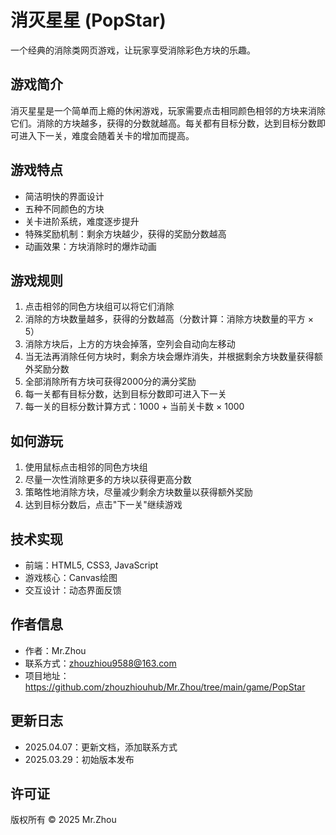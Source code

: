 # 消灭星星 (PopStar)

一个经典的消除类网页游戏，让玩家享受消除彩色方块的乐趣。

## 游戏简介

消灭星星是一个简单而上瘾的休闲游戏，玩家需要点击相同颜色相邻的方块来消除它们。消除的方块越多，获得的分数就越高。每关都有目标分数，达到目标分数即可进入下一关，难度会随着关卡的增加而提高。

## 游戏特点

- 简洁明快的界面设计
- 五种不同颜色的方块
- 关卡进阶系统，难度逐步提升
- 特殊奖励机制：剩余方块越少，获得的奖励分数越高
- 动画效果：方块消除时的爆炸动画

## 游戏规则

1. 点击相邻的同色方块组可以将它们消除
2. 消除的方块数量越多，获得的分数越高（分数计算：消除方块数量的平方 × 5）
3. 消除方块后，上方的方块会掉落，空列会自动向左移动
4. 当无法再消除任何方块时，剩余方块会爆炸消失，并根据剩余方块数量获得额外奖励分数
5. 全部消除所有方块可获得2000分的满分奖励
6. 每一关都有目标分数，达到目标分数即可进入下一关
7. 每一关的目标分数计算方式：1000 + 当前关卡数 × 1000

## 如何游玩

1. 使用鼠标点击相邻的同色方块组
2. 尽量一次性消除更多的方块以获得更高分数
3. 策略性地消除方块，尽量减少剩余方块数量以获得额外奖励
4. 达到目标分数后，点击"下一关"继续游戏

## 技术实现

- 前端：HTML5, CSS3, JavaScript
- 游戏核心：Canvas绘图
- 交互设计：动态界面反馈

## 作者信息

- 作者：Mr.Zhou
- 联系方式：zhouzhiou9588@163.com
- 项目地址：https://github.com/zhouzhiouhub/Mr.Zhou/tree/main/game/PopStar

## 更新日志

- 2025.04.07：更新文档，添加联系方式
- 2025.03.29：初始版本发布

## 许可证

版权所有 © 2025 Mr.Zhou
